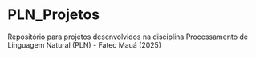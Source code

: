 # PLN_Projetos
Repositório para projetos desenvolvidos na disciplina Processamento de Linguagem Natural (PLN) - Fatec Mauá (2025)
